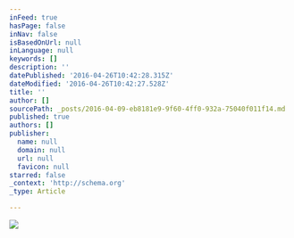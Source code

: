 ```yaml
---
inFeed: true
hasPage: false
inNav: false
isBasedOnUrl: null
inLanguage: null
keywords: []
description: ''
datePublished: '2016-04-26T10:42:28.315Z'
dateModified: '2016-04-26T10:42:27.528Z'
title: ''
author: []
sourcePath: _posts/2016-04-09-eb8181e9-9f60-4ff0-932a-75040f011f14.md
published: true
authors: []
publisher:
  name: null
  domain: null
  url: null
  favicon: null
starred: false
_context: 'http://schema.org'
_type: Article

---
```

![](https://the-grid-user-content.s3-us-west-2.amazonaws.com/017c02c6-764e-44c1-9926-937fbb8d5719.jpg)